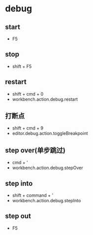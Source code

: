 # debug

## start
- F5

## stop
- shift + F5

## restart
- shift + cmd + 0
- workbench.action.debug.restart

## 打断点
- shift + cmd + 9
- editor.debug.action.toggleBreakpoint

## step over(单步跳过)
- cmd + '
- workbench.action.debug.stepOver

## step into
- shift + command + '
- workbench.action.debug.stepInto

## step out
- F5